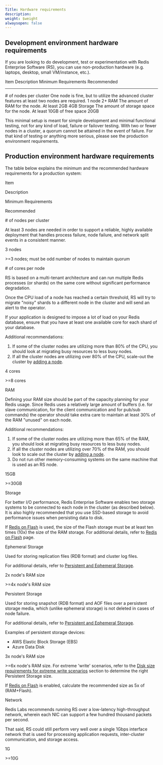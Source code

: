 ```yaml
---
Title: Hardware requirements
description: 
weight: $weight
alwaysopen: false
---
```

## Development environment hardware requirements

If you are looking to do development, test or experimentation with Redis
Enterprise Software (RS), you can use non-production hardware (e.g.
laptops, desktop, small VM/instance, etc.).

  Item                      Description                                                                                       Minimum Requirements          Recommended
  ------------------------- ------------------------------------------------------------------------------------------------- ----------------------------- -------------
  \# of nodes per cluster   One node is fine, but to utilize the advanced cluster features at least two nodes are required.   1 node                        2+
  RAM                       The amount of RAM for the node.                                                                   At least 2GB                  4GB
  Storage                   The amount of storage space for the node.                                                         At least 10GB of free space   20GB

This minimal setup is meant for simple development and minimal
functional testing, not for any kind of load, failure or failover
testing. With two or fewer nodes in a cluster, a quorum cannot be
attained in the event of failure. For that kind of testing or anything
more serious, please see the production environment requirements.

## Production environment hardware requirements

The table below explains the minimum and the recommended hardware
requirements for a production system:

Item

Description

Minimum Requirements

Recommended

\# of nodes per cluster

At least 3 nodes are needed in order to support a reliable, highly
available deployment that handles process failure, node failure, and
network split events in a consistent manner.

3 nodes

\>=3 nodes; must be odd number of nodes to maintain quorum

\# of cores per node

RS is based on a multi-tenant architecture and can run multiple Redis
processes (or shards) on the same core without significant performance
degradation.

Once the CPU load of a node has reached a certain threshold, RS will try
to migrate "noisy" shards to a different node in the cluster and will
send an alert to the operator.

If your application is designed to impose a lot of load on your Redis
database, ensure that you have at least one available core for each
shard of your database.

Additional recommendations:

1.  If some of the cluster nodes are utilizing more than 80% of the CPU,
    you should look at migrating busy resources to less busy nodes.
2.  If all the cluster nodes are utilizing over 80% of the CPU,
    scale-out the cluster by [adding a
    node](/rs/cluster-administration/joining-a-new-node-to-a-cluster/).

4 cores

\>=8 cores

RAM

Defining your RAM size should be part of the capacity planning for your
Redis usage. Since Redis uses a relatively large amount of buffers (i.e.
for slave communication, for the client communication and for pub/sub
commands) the operator should take extra care to maintain at least 30%
of the RAM "unused" on each node.

Additional recommendations:

1.  If some of the cluster nodes are utilizing more than 65% of the RAM,
    you should look at migrating busy resources to less busy nodes.
2.  If all the cluster nodes are utilizing over 70% of the RAM, you
    should look to scale out the cluster by [adding a
    node](/rs/cluster-administration/joining-a-new-node-to-a-cluster/).
3.  Do not run other memory-consuming systems on the same machine that
    is used as an RS node.

15GB

\>=30GB

Storage

For better I/O performance, Redis Enterprise Software enables two
storage systems to be connected to each node in the cluster (as
described below). It is also highly recommended that you use SSD-based
storage to avoid performance issues when persisting data to disk.

If [Redis on Flash](/rs/redis-e-flash/) is
used, the size of the Flash storage must be at least ten times (10x) the
size of the RAM storage. For additional details, refer to [Redis on
Flash](/rs/redis-e-flash/) page.

Ephemeral Storage

Used for storing replication files (RDB format) and cluster log files.

For additional details, refer to [Persistent and Ephemeral
Storage](/rs/cluster-administration/best-practices/persistent-and-ephemeral-storage/).

2x node's RAM size

\>=4x node's RAM size

Persistent Storage

Used for storing snapshot (RDB format) and AOF files over a persistent
storage media, which (unlike ephemeral storage) is not deleted in cases
of node failure.

For additional details, refer to [Persistent and Ephemeral
Storage](/rs/cluster-administration/best-practices/persistent-and-ephemeral-storage/).

Examples of persistent storage devices:

-   AWS Elastic Block Storage (EBS)
-   Azure Data Disk

3x node's RAM size

\>=6x node's RAM size. For extreme 'write' scenarios, refer to the [Disk
size requirements for extreme write
scenarios](/rs/cluster-administration/best-practices/disk-size-requirements-for-extreme-write-scenarios)
section to determine the right Persistent Storage size.

If [Redis on
Flash](/rs/concepts/memory-architecture/redis-enterprise-flash/) is
enabled, calculate the recommended size as 5x of (RAM+Flash).

Network

Redis Labs recommends running RS over a low-latency high-throughput
network, wherein each NIC can support a few hundred thousand packets per
second.

That said, RS could still perform very well over a single 1Gbps
interface network that is used for processing application requests,
inter-cluster communication, and storage access.

1G

\>=10G
